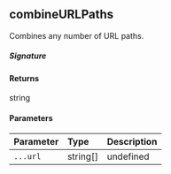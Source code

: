 ## combineURLPaths

Combines any number of URL paths.

##### Signature

#### Returns
string

#### Parameters


| Parameter	   | Type    | Description |
|:-------------|:---------------|:------------|
| `...url`    | string[] | undefined |

